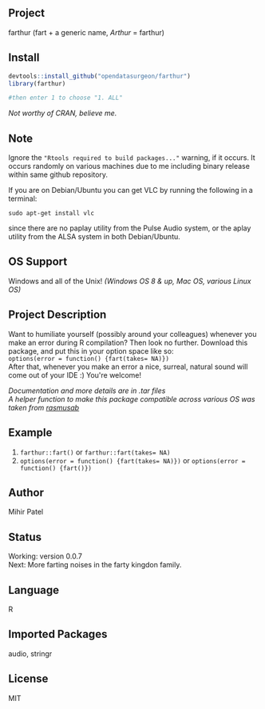 Project
-------
farthur (fart + a generic name, *Arthur* = farthur)

Install
-------
`````r
devtools::install_github("opendatasurgeon/farthur")
library(farthur) 

#then enter 1 to choose "1. ALL"
`````
*Not worthy of CRAN, believe me.*

Note
-----
Ignore the `"Rtools required to build packages..."` warning, if it occurs. It occurs randomly on various machines due to me including binary release within same github repository.

If you are on Debian/Ubuntu you can get VLC by running the following in a terminal:     

`sudo apt-get install vlc` 

since there are no paplay utility from the Pulse Audio system, or the aplay utility from the ALSA system in both Debian/Ubuntu.

OS Support
----------
Windows and all of the Unix! *(Windows OS 8 & up, Mac OS, various Linux OS)*

Project Description
--------------------
Want to humiliate yourself (possibly around your colleagues) whenever you make an error during R compilation? Then look no further. Download this package, and put this in your option space like so:    
`options(error = function() {fart(takes= NA)})`     
After that, whenever you make an error a nice, surreal, natural sound will come out of your IDE :) You're welcome!

*Documentation and more details are in .tar files*          
*A helper function to make this package compatible across various OS was taken from [rasmusab](https://github.com/rasmusab)*

Example
-------
1) `farthur::fart()` or `farthur::fart(takes= NA)`
2) `options(error = function() {fart(takes= NA)})` or `options(error = function() {fart()})`

Author
-------
Mihir Patel

Status
------
Working: version 0.0.7      
Next: More farting noises in the farty kingdon family.    

Language
---------
R

Imported Packages
----------
audio, stringr

License
--------
MIT

